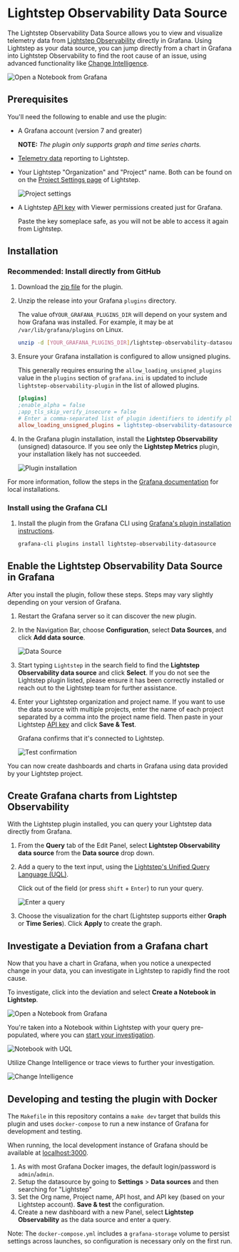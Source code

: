 # Lightstep Observability Data Source

The Lightstep Observability Data Source allows you to view and visualize telemetry data from [Lightstep Observability](https://lightstep.com) directly in Grafana. Using Lightstep as your data source, you can jump directly from a chart in Grafana into Lightstep Observability to find the root cause of an issue, using advanced functionality like [Change Intelligence](https://docs.lightstep.com/docs/investigate-deviation).

![Open a Notebook from Grafana](./images/docs/graf_metciStart.png)

## Prerequisites

You'll need the following to enable and use the plugin:

- A Grafana account (version 7 and greater)

  **NOTE:** _The plugin only supports graph and time series charts._

- [Telemetry data](https://docs.lightstep.com/docs/welcome-to-lightstep) reporting to Lightstep.

- Your Lightstep "Organization" and "Project" name. Both can be found on on the [Project Settings page](https://docs.lightstep.com/docs/create-projects-for-your-environments) of Lightstep.

  ![Project settings](./images/docs/proj_org.png)

- A Lightstep [API key](https://docs.lightstep.com/docs/create-and-manage-api-keys) with Viewer permissions created just for Grafana.

  Paste the key someplace safe, as you will not be able to access it again from Lightstep.

## Installation

### Recommended: Install directly from GitHub

1. Download the [zip file](https://github.com/lightstep/lightstep-observability-datasource/releases) for the plugin.

2. Unzip the release into your Grafana `plugins` directory.

   The value of`YOUR_GRAFANA_PLUGINS_DIR` will depend on your system and how Grafana was installed. For example, it may be at `/var/lib/grafana/plugins` on Linux.

   ```bash
   unzip -d [YOUR_GRAFANA_PLUGINS_DIR]/lightstep-observability-datasource lightstep-observability-datasource-X.Y.Z.zip
   ```

3. Ensure your Grafana installation is configured to allow unsigned plugins.

   This generally requires ensuring the `allow_loading_unsigned_plugins` value in the `plugins` section of `grafana.ini` is updated to include `lightstep-observability-plugin` in the list of allowed plugins.

   ```ini
   [plugins]
   ;enable_alpha = false
   ;app_tls_skip_verify_insecure = false
   # Enter a comma-separated list of plugin identifiers to identify plugins that are allowed to be loaded even if they lack a valid signature.
   allow_loading_unsigned_plugins = lightstep-observability-datasource
   ```

4. In the Grafana plugin installation, install the **Lightstep Observability** (unsigned) datasource. If you see only the **Lightstep Metrics** plugin, your installation likely has not succeeded.

   ![Plugin installation](./images/docs/plugin_installation.png)

For more information, follow the steps in the [Grafana documentation](https://grafana.com/docs/grafana/latest/administration/plugin-management/#install-plugin-on-local-grafana) for local installations.

### Install using the Grafana CLI

1. Install the plugin from the Grafana CLI using [Grafana's plugin installation instructions](https://grafana.com/docs/grafana/latest/plugins/installation/).

   ```sh
   grafana-cli plugins install lightstep-observability-datasource
   ```

## Enable the Lightstep Observability Data Source in Grafana

After you install the plugin, follow these steps. Steps may vary slightly depending on your version of Grafana.

1. Restart the Grafana server so it can discover the new plugin.
2. In the Navigation Bar, choose **Configuration**, select **Data Sources**, and click **Add data source**.

   ![Data Source](./images/docs/graf_metciData.png)

3. Start typing `Lightstep` in the search field to find the **Lightstep Observability data source** and click **Select**. If you do not see the Lightstep plugin listed, please ensure it has been correctly installed or reach out to the Lightstep team for further assistance.

4. Enter your Lightstep organization and project name. If you want to use the data source with multiple projects, enter the name of each project separated by a comma into the project name field. Then paste in your Lightstep [API key](https://docs.lightstep.com/docs/create-and-manage-api-keys) and click **Save & Test**.

   Grafana confirms that it's connected to Lightstep.

   ![Test confirmation](./images/docs/graf_metciTest.png)

You can now create dashboards and charts in Grafana using data provided by your Lightstep project.

## Create Grafana charts from Lightstep Observability

With the Lightstep plugin installed, you can query your Lightstep data directly from Grafana.

1. From the **Query** tab of the Edit Panel, select **Lightstep Observability data source** from the **Data source** drop down.

2. Add a query to the text input, using the [Lightstep's Unified Query Language (UQL)](https://docs.lightstep.com/docs/uql-concepts).

   Click out of the field (or press `shift` + `Enter`) to run your query.

   ![Enter a query](./images/docs/telemetry_graph.png)

3. Choose the visualization for the chart (Lightstep supports either **Graph** or **Time Series**). Click **Apply** to create the graph.

## Investigate a Deviation from a Grafana chart

Now that you have a chart in Grafana, when you notice a unexpected change in your data, you can investigate in Lightstep to rapidly find the root cause.

To investigate, click into the deviation and select **Create a Notebook in Lightstep**.

![Open a Notebook from Grafana](./images/docs/graf_metciStart.png)

You're taken into a Notebook within Lightstep with your query pre-populated, where you can [start your investigation](https://docs.lightstep.com/docs/investigate-deviation).

![Notebook with UQL](./images/docs/graf_notebook.png)

Utilize Change Intelligence or trace views to further your investigation.

![Change Intelligence](./images/docs/graf_metci_CI.png)

## Developing and testing the plugin with Docker

The `Makefile` in this repository contains a `make dev` target that builds this plugin and uses `docker-compose` to run a new instance of Grafana for development and testing.

When running, the local development instance of Grafana should be available at [localhost:3000](http://localhost:3000/).

1. As with most Grafana Docker images, the default login/password is `admin`/`admin`.
2. Setup the datasource by going to **Settings** > **Data sources** and then searching for "Lightstep"
3. Set the Org name, Project name, API host, and API key (based on your Lightstep account). **Save & test** the configuration.
4. Create a new dashboard with a new Panel, select **Lightstep Observability** as the data source and enter a query.

Note: The `docker-compose.yml` includes a `grafana-storage` volume to persist settings across launches, so configuration is necessary only on the first run.
